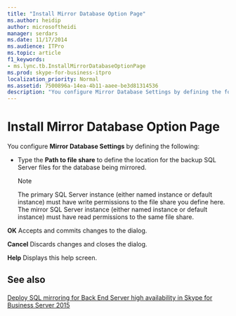 ```yaml
---
title: "Install Mirror Database Option Page"
ms.author: heidip
author: microsoftheidi
manager: serdars
ms.date: 11/17/2014
ms.audience: ITPro
ms.topic: article
f1_keywords:
- ms.lync.tb.InstallMirrorDatabaseOptionPage
ms.prod: skype-for-business-itpro
localization_priority: Normal
ms.assetid: 7500896a-14ea-4b11-aaee-be3d81314536
description: "You configure Mirror Database Settings by defining the following:"
---
```


# Install Mirror Database Option Page
 
You configure **Mirror Database Settings** by defining the following:
  
- Type the **Path to file share** to define the location for the backup SQL Server files for the database being mirrored.
    
    > [!NOTE]
    > The primary SQL Server instance (either named instance or default instance) must have write permissions to the file share you define here. The mirror SQL Server instance (either named instance or default instance) must have read permissions to the same file share. 
  
 **OK** Accepts and commits changes to the dialog.
  
 **Cancel** Discards changes and closes the dialog.
  
 **Help** Displays this help screen.
  
## See also

#### 

[Deploy SQL mirroring for Back End Server high availability in Skype for Business Server 2015](../../../deploy/deploy-high-availability-and-disaster-recovery/sql-mirroring-for-high-availability.md)

